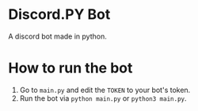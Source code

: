 # Discord.PY Bot
 A discord bot made in python.

# How to run the bot

1. Go to `main.py` and edit the `TOKEN` to your bot's token.
2. Run the bot via `python main.py` or `python3 main.py`.